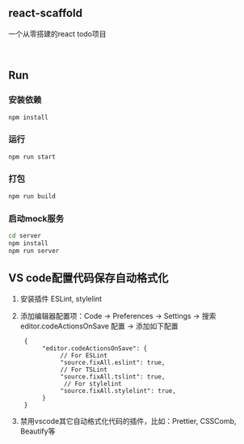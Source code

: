 ## react-scaffold

一个从零搭建的react todo项目

<br/>

## Run

### 安装依赖 

```Bash
npm install
```

### 运行 

```Bash
npm run start
```

### 打包

```Bash
npm run build
```

### 启动mock服务

```Bash
cd server
npm install
npm run server
```

## VS code配置代码保存自动格式化

1. 安装插件 ESLint, stylelint

2. 添加编辑器配置项：Code -> Preferences -> Settings -> 搜索 editor.codeActionsOnSave 配置 -> 添加如下配置

    ```
     {
          "editor.codeActionsOnSave": {
               // For ESLint
               "source.fixAll.eslint": true,
               // For TSLint
               "source.fixAll.tslint": true,
                // For stylelint
               "source.fixAll.stylelint": true,
          }
     }
     ```

3. 禁用vscode其它自动格式化代码的插件，比如：Prettier, CSSComb, Beautify等